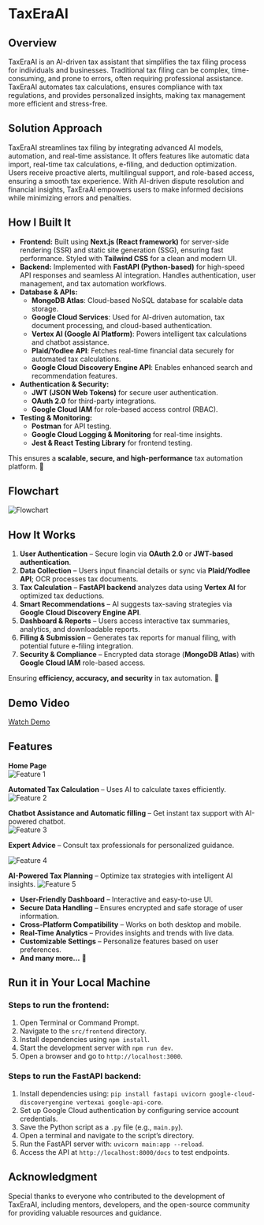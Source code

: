 # TaxEraAI

## Overview
TaxEraAI is an AI-driven tax assistant that simplifies the tax filing process for individuals and businesses. Traditional tax filing can be complex, time-consuming, and prone to errors, often requiring professional assistance. TaxEraAI automates tax calculations, ensures compliance with tax regulations, and provides personalized insights, making tax management more efficient and stress-free.

## Solution Approach
TaxEraAI streamlines tax filing by integrating advanced AI models, automation, and real-time assistance. It offers features like automatic data import, real-time tax calculations, e-filing, and deduction optimization. Users receive proactive alerts, multilingual support, and role-based access, ensuring a smooth tax experience. With AI-driven dispute resolution and financial insights, TaxEraAI empowers users to make informed decisions while minimizing errors and penalties.

## How I Built It  

- **Frontend:** Built using **Next.js (React framework)** for server-side rendering (SSR) and static site generation (SSG), ensuring fast performance. Styled with **Tailwind CSS** for a clean and modern UI.  
- **Backend:** Implemented with **FastAPI (Python-based)** for high-speed API responses and seamless AI integration. Handles authentication, user management, and tax automation workflows.  
- **Database & APIs:**  
  - **MongoDB Atlas**: Cloud-based NoSQL database for scalable data storage.  
  - **Google Cloud Services**: Used for AI-driven automation, tax document processing, and cloud-based authentication.  
  - **Vertex AI (Google AI Platform)**: Powers intelligent tax calculations and chatbot assistance.  
  - **Plaid/Yodlee API**: Fetches real-time financial data securely for automated tax calculations.  
  - **Google Cloud Discovery Engine API**: Enables enhanced search and recommendation features.  
- **Authentication & Security:**  
  - **JWT (JSON Web Tokens)** for secure user authentication.  
  - **OAuth 2.0** for third-party integrations.  
  - **Google Cloud IAM** for role-based access control (RBAC).   
- **Testing & Monitoring:**  
  - **Postman** for API testing.  
  - **Google Cloud Logging & Monitoring** for real-time insights.  
  - **Jest & React Testing Library** for frontend testing.  

This ensures a **scalable, secure, and high-performance** tax automation platform. 🚀  


## Flowchart
![Flowchart](assets/flowchart.jpg)


## How It Works  

1. **User Authentication** – Secure login via **OAuth 2.0** or **JWT-based authentication**.  
2. **Data Collection** – Users input financial details or sync via **Plaid/Yodlee API**; OCR processes tax documents.  
3. **Tax Calculation** – **FastAPI backend** analyzes data using **Vertex AI** for optimized tax deductions.  
4. **Smart Recommendations** – AI suggests tax-saving strategies via **Google Cloud Discovery Engine API**.  
5. **Dashboard & Reports** – Users access interactive tax summaries, analytics, and downloadable reports.  
6. **Filing & Submission** – Generates tax reports for manual filing, with potential future e-filing integration.  
7. **Security & Compliance** – Encrypted data storage (**MongoDB Atlas**) with **Google Cloud IAM** role-based access.  

Ensuring **efficiency, accuracy, and security** in tax automation. 🚀  



## Demo Video
[Watch Demo](https://drive.google.com/file/d/1LtTvwVHoOfpH72HicIQD7VXVGntMfXvT/view?usp=sharing)

## Features  
**Home Page**  
![Feature 1](assets/home.jpg)  


**Automated Tax Calculation** – Uses AI to calculate taxes efficiently.  
![Feature 2](assets/calculator.png)  


**Chatbot Assistance and Automatic filling** – Get instant tax support with AI-powered chatbot.  
![Feature 3](assets/chat.jpg)  

 **Expert Advice** – Consult tax professionals for personalized guidance. 

![Feature 4](assets/expert-advice.jpg)  

 
**AI-Powered Tax Planning** – Optimize tax strategies with intelligent AI insights. 
![Feature 5](assets/plan.jpg)  

 

- **User-Friendly Dashboard** – Interactive and easy-to-use UI.  
- **Secure Data Handling** – Ensures encrypted and safe storage of user information.  
- **Cross-Platform Compatibility** – Works on both desktop and mobile.  
- **Real-Time Analytics** – Provides insights and trends with live data.  
- **Customizable Settings** – Personalize features based on user preferences.  
- **And many more...** 🚀  


## Run it in Your Local Machine

### Steps to run the frontend:
1. Open Terminal or Command Prompt.  
2. Navigate to the `src/frontend` directory.  
3. Install dependencies using `npm install`.  
4. Start the development server with `npm run dev`.  
5. Open a browser and go to `http://localhost:3000`.  

### Steps to run the FastAPI backend:
1. Install dependencies using: `pip install fastapi uvicorn google-cloud-discoveryengine vertexai google-api-core`.  
2. Set up Google Cloud authentication by configuring service account credentials.  
3. Save the Python script as a `.py` file (e.g., `main.py`).  
4. Open a terminal and navigate to the script’s directory.  
5. Run the FastAPI server with: `uvicorn main:app --reload`.  
6. Access the API at `http://localhost:8000/docs` to test endpoints.  


## Acknowledgment
Special thanks to everyone who contributed to the development of TaxEraAI, including mentors, developers, and the open-source community for providing valuable resources and guidance.
